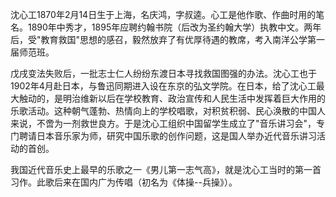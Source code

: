 

沈心工1870年2月14日生于上海，名庆鸿，字叔逵。心工是他作歌、作曲时用的笔名。1890年中秀才，1895年应聘约翰书院（后改为圣约翰大学）执教中文。两年后，受"教育救国"思想的感召，毅然放弃了有优厚待遇的教席，考入南洋公学第一届师范班。

戊戌变法失败后，一批志士仁人纷纷东渡日本寻找救国图强的办法。沈心工也于1902年4月赴日本，与鲁迅同期进入设在东京的弘文学院。在日本，给了沈心工最大触动的，是明治维新以后在学校教育、政治宣传和人民生活中发挥着巨大作用的乐歌活动。这种朝气蓬勃、热情向上的学校唱歌，对积贫积弱、民心涣散的中国人来说，不啻为一剂救世良方。于是沈心工组织中国留学生成立了"音乐讲习会"，专门聘请日本音乐家为师，研究中国乐歌的创作问题，这是国人举办近代音乐讲习活动的首创。

我国近代音乐史上最早的乐歌之一《男儿第一志气高》，就是沈心工当时的第一首习作。此歌后来在国内广为传唱（初名为《体操--兵操》）。

